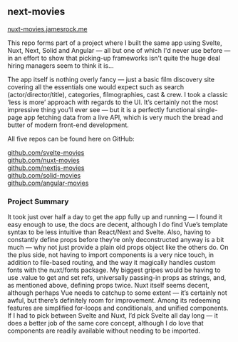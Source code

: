 ## next-movies

[nuxt-movies.jamesrock.me](https://nuxt-movies.jamesrock.me)

This repo forms part of a project where I built the same app using Svelte, Nuxt, Next, Solid and Angular — all but one of which I'd never use before — in an effort to show that picking-up frameworks isn't quite the huge deal hiring managers seem to think it is...

The app itself is nothing overly fancy — just a basic film discovery site covering all the essentials one would expect such as search (actor/director/title), categories, filmographies, cast & crew. I took a classic ‘less is more’ approach with regards to the UI. It’s certainly not the most impressive thing you’ll ever see — but it is a perfectly functional single-page app fetching data from a live API, which is very much the bread and butter of modern front-end development.

All five repos can be found here on GitHub:

[github.com/svelte-movies](https://github.com/jamesrock/svelte-movies)  
[github.com/nuxt-movies](https://github.com/jamesrock/nuxt-movies)  
[github.com/nextjs-movies](https://github.com/jamesrock/nextjs-movies)  
[github.com/solid-movies](https://github.com/jamesrock/solid-movies)  
[github.com/angular-movies](https://github.com/jamesrock/angular-movies)  

### Project Summary

It took just over half a day to get the app fully up and running — I found it easy enough to use, the docs are decent, although I do find Vue’s template syntax to be less intuitive than React/Next and Svelte. Also, having to constantly define props before they’re only deconstructed anyway is a bit much — why not just provide a plain old props object like the others do. On the plus side, not having to import components is a very nice touch, in addition to file-based routing, and the way it magically handles custom fonts with the nuxt/fonts package. My biggest gripes would be having to use .value to get and set refs, universally passing-in props as strings, and, as mentioned above, defining props twice. Nuxt itself seems decent, although perhaps Vue needs to catchup to some extent — it’s certainly not awful, but there’s definitely room for improvement. Among its redeeming features are simplified for-loops and conditionals, and unified components. If I had to pick between Svelte and Nuxt, I’d pick Svelte all day long — it does a better job of the same core concept, although I do love that components are readily available without needing to be imported. 

